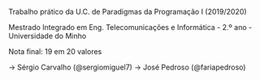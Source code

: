 Trabalho prático da U.C. de Paradigmas da Programação I (2019/2020)

Mestrado Integrado em Eng. Telecomunicações e Informática - 2.º ano - Universidade do Minho

Nota final: 19 em 20 valores

-> Sérgio Carvalho (@sergiomiguel7)
-> José Pedroso (@fariapedroso)
